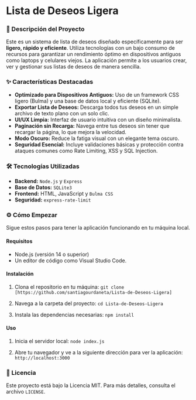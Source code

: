 # Lista de Deseos Ligera

### 🚀 Descripción del Proyecto

Este es un sistema de lista de deseos diseñado específicamente para ser **ligero, rápido y eficiente**. Utiliza tecnologías con un bajo consumo de recursos para garantizar un rendimiento óptimo en dispositivos antiguos como laptops y celulares viejos. La aplicación permite a los usuarios crear, ver y gestionar sus listas de deseos de manera sencilla.

### ✨ Características Destacadas

* **Optimizado para Dispositivos Antiguos:** Uso de un framework CSS ligero (Bulma) y una base de datos local y eficiente (SQLite).
* **Exportar Lista de Deseos:** Descarga todos tus deseos en un simple archivo de texto plano con un solo clic.
* **UI/UX Limpia:** Interfaz de usuario intuitiva con un diseño minimalista.
* **Paginación sin Recarga:** Navega entre tus deseos sin tener que recargar la página, lo que mejora la velocidad.
* **Modo Oscuro:** Reduce la fatiga visual con un elegante tema oscuro.
* **Seguridad Esencial:** Incluye validaciones básicas y protección contra ataques comunes como Rate Limiting, XSS y SQL Injection.

### 🛠️ Tecnologías Utilizadas

* **Backend:** `Node.js` y `Express`
* **Base de Datos:** `SQLite3`
* **Frontend:** HTML, JavaScript y `Bulma CSS`
* **Seguridad:** `express-rate-limit`

### ⚙️ Cómo Empezar

Sigue estos pasos para tener la aplicación funcionando en tu máquina local.

#### Requisitos

* Node.js (versión 14 o superior)
* Un editor de código como Visual Studio Code.

#### Instalación

1.  Clona el repositorio en tu máquina:
    `git clone [https://github.com/santiagourdaneta/Lista-de-Deseos-Ligera]`

2.  Navega a la carpeta del proyecto:
    `cd Lista-de-Deseos-Ligera`

3.  Instala las dependencias necesarias:
    `npm install`

#### Uso

1.  Inicia el servidor local:
    `node index.js`

2.  Abre tu navegador y ve a la siguiente dirección para ver la aplicación:
    `http://localhost:3000`

### 📄 Licencia

Este proyecto está bajo la Licencia MIT. Para más detalles, consulta el archivo `LICENSE`.